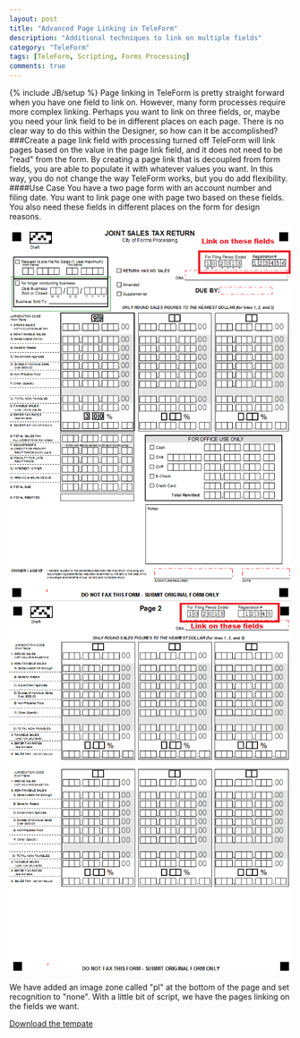 ```yaml
---
layout: post
title: "Advanced Page Linking in TeleForm"
description: "Additional techniques to link on multiple fields"
category: "TeleForm"
tags: [TeleForm, Scripting, Forms Processing]
comments: true
---
```

{% include JB/setup %}
Page linking in TeleForm is pretty straight forward when you have one field to link on. However, many form processes require more complex linking. Perhaps you want to link on three fields, or, maybe you need your link field to be in different places on each page. There is no clear way to do this within the Designer, so how can it be accomplished?
###Create a page link field with processing turned off
TeleForm will link pages based on the value in the page link field, and it does not need to be "read" from the form. By creating a page link that is decoupled from form fields, you are able to populate it with whatever values you want. In this way, you do not change the way TeleForm works, but you do add flexibility.
####Use Case
You have a two page form with an account number and filing date. You want to link page one with page two based on these fields. You also need these fields in different places on the form for design reasons.

<img alt="Form Page 1" src="/img/page_link_form_page_1.png" height="25%"/>
<img alt="Form Page 2" src="/img/page_link_form_page_2.png" height="25%"/>

We have added an image zone called "pl" at the bottom of the page and set recognition to "none". With a little bit of script, we have the pages linking on the fields we want.

<script src="https://gist.github.com/sykaufax/7344837.js">
</script>

[Download the tempate](https://github.com/BinaryOffice/AdvancedTeleFormPageLink/archive/master.zip)